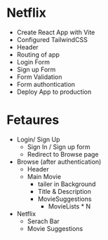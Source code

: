 # Netflix

- Create React App with Vite
- Configured TailwindCSS
- Header
- Routing of app
- Login Form
- Sign up Form
- Form Validation
- Form authontication
- Deploy App to production

# Fetaures
- Login/ Sign Up
    - Sign In / Sign up form
    - Redirect to Browse page
- Browse (after authentication)
    - Header
    - Main Movie
        - tailer in Background
        - Title & Description
        -  MovieSuggestions
            - MovieLists * N
- Netflix
    - Serach Bar
    - Movie Suggestions
